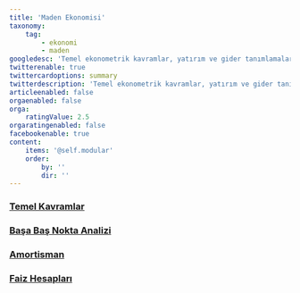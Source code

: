 ```yaml
---
title: 'Maden Ekonomisi'
taxonomy:
    tag:
        - ekonomi
        - maden
googledesc: 'Temel ekonometrik kavramlar, yatırım ve gider tanımlamaları, maliyet projeksyonları, amortisman hesapları ve uygulamaları, paranın zaman değeri, faiz hesapları, yatırım projelerinin ekonomiklilklerinin değerlendirilmesi, maden yatırımlarının ekonomikliğinin araştırılması ve yapılabilirlik etüdleri, madencilikte risk.'
twitterenable: true
twittercardoptions: summary
twitterdescription: 'Temel ekonometrik kavramlar, yatırım ve gider tanımlamaları, maliyet projeksyonları, amortisman hesapları ve uygulamaları, paranın zaman değeri, faiz hesapları, yatırım projelerinin ekonomiklilklerinin değerlendirilmesi, maden yatırımlarının ekonomikliğinin araştırılması ve yapılabilirlik etüdleri, madencilikte risk.'
articleenabled: false
orgaenabled: false
orga:
    ratingValue: 2.5
orgaratingenabled: false
facebookenable: true
content:
    items: '@self.modular'
    order:
        by: ''
        dir: ''
---
```


### [Temel Kavramlar](/mad/maden-ekonomisi/temel-kavramlar.html)
### [Başa Baş Nokta Analizi](/mad/maden-ekonomisi/basa-bas-noktasi-analizi.html)
### [Amortisman](/mad/maden-ekonomisi/amortisman.html)
### [Faiz Hesapları](/mad/maden-ekonomisi/faiz-hesaplari.html)
